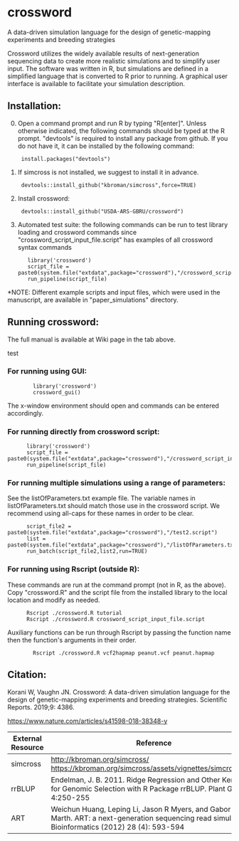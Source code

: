 # crossword
A data-driven simulation language for the design of genetic-mapping experiments and breeding strategies

Crossword utilizes the widely available results of next-generation sequencing data to create more realistic simulations and to simplify user input. The software was written in R, but simulations are defined in a simplified language that is converted to R prior to running. A graphical user interface is available to facilitate your simulation description.

## Installation:
0. Open a command prompt and run R by typing "R[enter]".  Unless otherwise indicated, the following commands should be typed at the R prompt. "devtools" is required to install any package from github. If you do not have it, it can be installed by the following command:

        install.packages("devtools")

1. If simcross is not installed, we suggest to install it in advance.  
    
        devtools::install_github("kbroman/simcross",force=TRUE)

2. Install crossword:        
    
        devtools::install_github("USDA-ARS-GBRU/crossword")
3. Automated test suite: the following commands can be run to test library loading and crossword commands since "crossword_script_input_file.script" has examples of all crossword syntax commands
         
          library('crossword')
          script_file = paste0(system.file("extdata",package="crossword"),"/crossword_script_input_file.script")
          run_pipeline(script_file)
          
*NOTE: Different example scripts and input files, which were used in the manuscript, are available in "paper_simulations" directory.

## Running crossword:

The full manual is available at Wiki page in the tab above.

test

### For running using GUI:
            
            library('crossword')
            crossword_gui()
           
The x-window environment should open and commands can be entered accordingly.

### For running directly from crossword script:
  
          library('crossword')
          script_file = paste0(system.file("extdata",package="crossword"),"/crossword_script_input_file.script")
          run_pipeline(script_file)

### For running multiple simulations using a range of parameters:

See the listOfParameters.txt example file.  The variable names in listOfParameters.txt should match those use in the crossword script.  We recommend using all-caps for these names in order to be clear.

          script_file2 = paste0(system.file("extdata",package="crossword"),"/test2.script")
          list = paste0(system.file("extdata",package="crossword"),"/listOfParameters.txt")
          run_batch(script_file2,list2,run=TRUE)

### For running using Rscript (outside R):

These commands are run at the command prompt (not in R, as the above).  Copy "crossword.R" and the script file from the installed library to the local location and modify as needed.
          
          Rscript ./crossword.R tutorial
          Rscript ./crossword.R crossword_script_input_file.script

Auxiliary functions can be run through Rscript by passing the function name then the function's arguments in their order.
            
            Rscript ./crossword.R vcf2hapmap peanut.vcf peanut.hapmap

## Citation: 
Korani W, Vaughn JN. Crossword: A data-driven simulation language for the design of genetic-mapping experiments and breeding strategies. Scientific Reports. 2019;9: 4386.

https://www.nature.com/articles/s41598-018-38348-y


| External Resource  | Reference | Licence |
| ------------- | ------------- | ------------- | 
| simcross | http://kbroman.org/simcross/ https://kbroman.org/simcross/assets/vignettes/simcross.html | Open_Source | 
| rrBLUP |Endelman, J. B. 2011. Ridge Regression and Other Kernels for Genomic Selection with R Package rrBLUP. Plant Genome 4:250-255 | Open_Source | 
| ART | Weichun Huang, Leping Li, Jason R Myers, and Gabor T Marth. ART: a next-generation sequencing read simulator, Bioinformatics (2012) 28 (4): 593-594 | Open_Source | 
